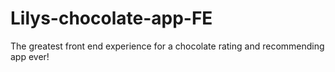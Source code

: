 # Lilys-chocolate-app-FE
The greatest front end experience for a chocolate rating and recommending app ever!
